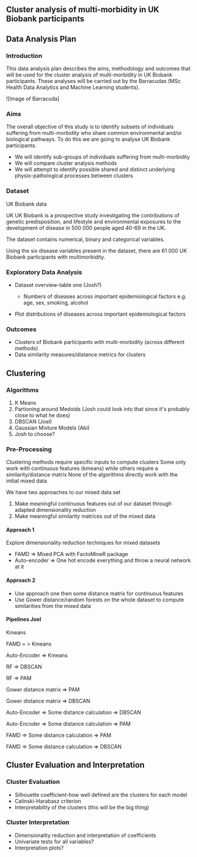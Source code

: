 ## Cluster analysis of multi-morbidity in UK Biobank participants

## Data Analysis Plan

  ### Introduction
  
  This data analysis plan describes the aims, methodology and outcomes that will be used for the cluster analysis of multi-morbidity in UK Biobank participants. These analyses will be carried out by the Barracudas (MSc Health Data Analytics and Machine Learning students).
  
  ![Image of Barracuda]
  ### Aims
  
  The overall objective of this study is to identify subsets of individuals suffering from multi-morbidity who share common environmental and/or biological pathways. To do this we are going to analyse UK Biobank participants.
  * We will identify sub-groups of individuals suffering from multi-morbidity
  * We will compare cluster analysis methods
  * We will attempt to identify possible shared and distinct underlying physio-pathological processes between clusters

  ### Dataset
  
  UK Biobank data
  
  UK UK Biobank is a prospective study investigating the contributions of genetic predisposition, and lifestyle and environmental exposures to the development of disease in 500 000 people aged 40-69 in the UK.

  The dataset contains numerical, binary and categorical variables.

  Using the six disease variables present in the dataset, there are 61 000 UK Biobank participants with multimorbidity.

  ### Exploratory Data Analysis
  
  * Dataset overview-table one (Josh?)
    * Numbers of diseases across important epidemiological factors e.g. age, sex, smoking, alcohol
  
  * Plot distributions of diseases across important epidemiological factors
  
  ### Outcomes
  
  * Clusters of Biobank participants with multi-morbidity (across different methods)
  * Data similarity measures/distance metrics for clusters
  
  ## Clustering
  
  ### Algorithms
  
  1. K Means
  2. Partioning around Medoids (Josh could look into that since it's probably close to what he does)
  3. DBSCAN (Joel)
  4. Gaussian Mixture Models (Abi)
  5. Josh to choose?
  
  ### Pre-Processing
  
  Clustering methods require specific inputs to compute clusters
  Some only work with continuous features (kmeans) while others require a similarity/distance matrix
  None of the algorithms directly work with the initial mixed data
  
  We have two approaches to our mixed data set
  
  1. Make meaningful continuous features out of our dataset through adapted dimensionality reduction
  2. Make meaningful similarity matrices out of the mixed data
  
  #### Approach 1
  
  Explore dimensionality reduction techniques for mixed datasets
  
  * FAMD => Mixed PCA with FactoMineR package
  * Auto-encoder => One hot encode everything and throw a neural network at it
  
  #### Approach 2
  
  * Use approach one then some distance matrix for continuous features
  * Use Gower distance/random forests on the whole dataset to compute similarities from the mixed data
  
  #### Pipelines Joel
  
  Kmeans 
  
  FAMD = > Kmeans
  
  Auto-Encoder => Kmeans
  
  RF => DBSCAN
  
  RF => PAM
  
  Gower distance matrix => PAM
  
  Gower distance matrix => DBSCAN
  
  Auto-Encoder => Some distance calculation => DBSCAN
  
  Auto-Encoder => Some distance calculation => PAM
  
  FAMD => Some distance calculation => PAM
  
  FAMD => Some distance calculation => DBSCAN
  
  ## Cluster Evaluation and Interpretation
  
  ### Cluster Evaluation
  
  * Silhouette coefficient-how well defined are the clusters for each model
  * Calinski-Harabasz criterion
  * Interpretability of the clusters (this will be the big thing)
  
  ### Cluster Interpretation
  
  * Dimensionality reduction and interpretation of coefficients
  * Univariate tests for all variables?
  * Interpretation plots?

